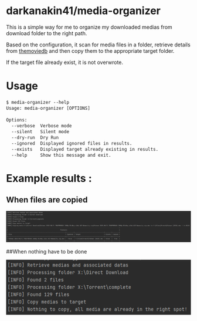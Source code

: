 darkanakin41/media-organizer
===

This is a simple way for me to organize my downloaded medias from download folder to the right path.

Based on the configuration, it scan for media files in a folder, retrieve details from [themoviedb](https://www.themoviedb.org/)
and then copy them to the appropriate target folder.

If the target file already exist, it is not overwrote.

# Usage

```shell
$ media-organizer --help
Usage: media-organizer [OPTIONS]

Options:
  --verbose  Verbose mode
  --silent   Silent mode
  --dry-run  Dry Run
  --ignored  Displayed ignored files in results.
  --exists   Displayed target already existing in results.
  --help     Show this message and exit.
```

# Example results :

## When files are copied

![When nothing have to be done](./doc/assets/output-copied.png)

##When nothing have to be done

![When nothing have to be done](./doc/assets/output-nothing.png)


